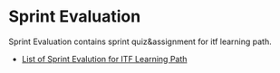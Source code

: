 # Sprint Evaluation

Sprint Evaluation contains sprint quiz&assignment for itf learning path.

- [List of Sprint Evalution for ITF Learning Path](./sprint/README.md)
